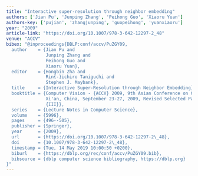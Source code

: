 ```yaml
---
title: "Interactive super-resolution through neighbor embedding"
authors: ['Jian Pu', 'Junping Zhang', 'Peihong Guo', 'Xiaoru Yuan']
authors-key: ['pujian', 'zhangjunping', 'guopeihong', 'yuanxiaoru']
year: "2009"
article-link: "https://doi.org/10.1007/978-3-642-12297-2_48"
venue: "ACCV"
bibex: "@inproceedings{DBLP:conf/accv/PuZGY09,
  author    = {Jian Pu and
               Junping Zhang and
               Peihong Guo and
               Xiaoru Yuan},
  editor    = {Hongbin Zha and
               Rin{-}ichiro Taniguchi and
               Stephen J. Maybank},
  title     = {Interactive Super-Resolution through Neighbor Embedding},
  booktitle = {Computer Vision - {ACCV} 2009, 9th Asian Conference on Computer Vision,
               Xi'an, China, September 23-27, 2009, Revised Selected Papers, Part
               {III}},
  series    = {Lecture Notes in Computer Science},
  volume    = {5996},
  pages     = {496--505},
  publisher = {Springer},
  year      = {2009},
  url       = {https://doi.org/10.1007/978-3-642-12297-2\_48},
  doi       = {10.1007/978-3-642-12297-2\_48},
  timestamp = {Tue, 14 May 2019 10:00:50 +0200},
  biburl    = {https://dblp.org/rec/conf/accv/PuZGY09.bib},
  bibsource = {dblp computer science bibliography, https://dblp.org}
}"
---
```

